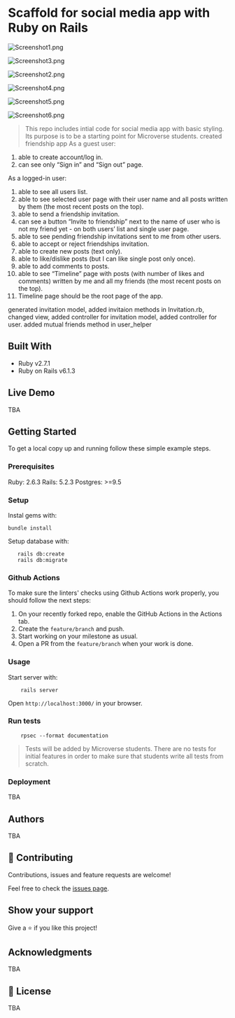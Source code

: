 # Scaffold for social media app with Ruby on Rails

![Screenshot1.png](./app/assets/images/Screenshot1.png)

![Screenshot3.png](./app/assets/images/Screenshot3.png)

![Screenshot2.png](./app/assets/images/Screenshot2.png)

![Screenshot4.png](./app/assets/images/Screenshot4.png)

![Screenshot5.png](./app/assets/images/Screenshot5.png)

![Screenshot6.png](./app/assets/images/Screenshot6.png)



> This repo includes intial code for social media app with basic styling. Its purpose is to be a starting point for Microverse students.
created friendship app 
As a guest user:
1. able to create account/log in.
2. can see only “Sign in” and “Sign out” page.

As a logged-in user:

1. able to see all users list.
2. able to see selected user page with their user name and all posts written by them (the most recent posts on the top).
3. able to send a friendship invitation.
4. can see a button “Invite to friendship” next to the name of user who is not my friend yet - on both users’ list and single user page.
5. able to see pending friendship invitations sent to me from other users.
6. able to accept or reject friendships invitation.
7. able to create new posts (text only).
8. able to like/dislike posts (but I can like single post only once).
9. able to add comments to posts.
10. able to see “Timeline” page with posts (with number of likes and comments) written by me and all my friends (the most recent posts on the top).
11. Timeline page should be the root page of the app.

generated invitation model, added invitaion methods in Invitation.rb, changed view, added controller for invitation model, added controller for user. 
added mutual friends method in user_helper

## Built With

- Ruby v2.7.1
- Ruby on Rails v6.1.3

## Live Demo

TBA


## Getting Started

To get a local copy up and running follow these simple example steps.

### Prerequisites

Ruby: 2.6.3
Rails: 5.2.3
Postgres: >=9.5

### Setup

Instal gems with:

```
bundle install
```

Setup database with:

```
   rails db:create
   rails db:migrate
```

### Github Actions

To make sure the linters' checks using Github Actions work properly, you should follow the next steps:

1. On your recently forked repo, enable the GitHub Actions in the Actions tab.
2. Create the `feature/branch` and push.
3. Start working on your milestone as usual.
4. Open a PR from the `feature/branch` when your work is done.


### Usage

Start server with:

```
    rails server
```

Open `http://localhost:3000/` in your browser.

### Run tests

```
    rpsec --format documentation
```

> Tests will be added by Microverse students. There are no tests for initial features in order to make sure that students write all tests from scratch.

### Deployment

TBA

## Authors

TBA

## 🤝 Contributing

Contributions, issues and feature requests are welcome!

Feel free to check the [issues page](issues/).

## Show your support

Give a ⭐️ if you like this project!

## Acknowledgments

TBA

## 📝 License

TBA


